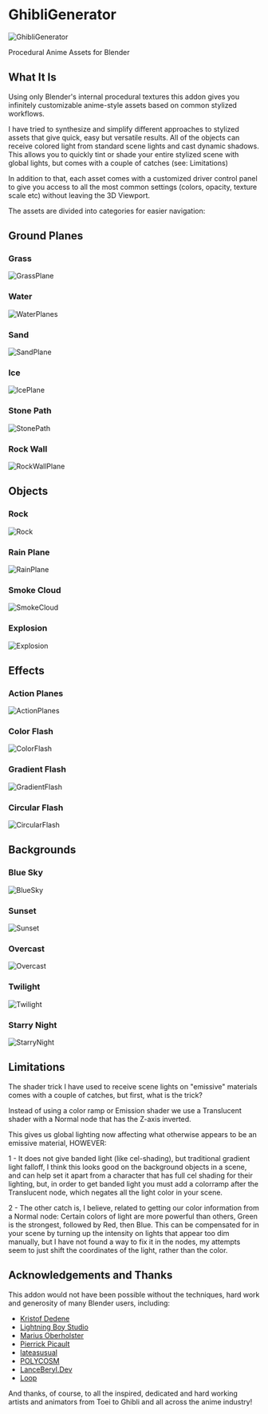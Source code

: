 # GhibliGenerator
![GhibliGenerator](/screenshots/GhibliGenerator.PNG)

Procedural Anime Assets for Blender

## What It Is

Using only Blender's internal procedural textures this addon gives you infinitely customizable anime-style assets based on common stylized workflows.

I have tried to synthesize and simplify different approaches to stylized assets that give quick, easy but versatile results. All of the objects can receive colored light from standard scene lights and cast dynamic shadows. This allows you to quickly tint or shade your entire stylized scene with global lights, but comes with a couple of catches (see: Limitations)

In addition to that, each asset comes with a customized driver control panel to give you access to all the most common settings (colors, opacity, texture scale etc) without leaving the 3D Viewport.

The assets are divided into categories for easier navigation:

## Ground Planes

### Grass
![GrassPlane](/screenshots/GrassPlane.png)

### Water
![WaterPlanes](/screenshots/WaterPlanes.png)

### Sand
![SandPlane](/screenshots/SandPlane.png)

### Ice
![IcePlane](/screenshots/IcePlane.png)

### Stone Path
![StonePath](/screenshots/StonePath.png)

### Rock Wall
![RockWallPlane](/screenshots/RockWallPlane.png)

## Objects

### Rock
![Rock](/screenshots/Rock.png)

### Rain Plane
![RainPlane](/screenshots/RainPlane.png)

### Smoke Cloud
![SmokeCloud](/screenshots/SmokeCloud.png)

### Explosion
![Explosion](/screenshots/Explosion.png)


## Effects

### Action Planes
![ActionPlanes](/screenshots/ActionPlanes.png)

### Color Flash
![ColorFlash](/screenshots/ColorFlash.png)

### Gradient Flash
![GradientFlash](/screenshots/GradientFlash.png)

### Circular Flash
![CircularFlash](/screenshots/CircularFlash.png)

## Backgrounds

### Blue Sky
![BlueSky](/screenshots/BlueSky.png)

### Sunset
![Sunset](/screenshots/Sunset.png)

### Overcast
![Overcast](/screenshots/Overcast.png)

### Twilight
![Twilight](/screenshots/Twilight.png)

### Starry Night
![StarryNight](/screenshots/StarryNight.png)


## Limitations
The shader trick I have used to receive scene lights on "emissive" materials comes with a couple of catches, but first, what is the trick?

Instead of using a color ramp or Emission shader we use a Translucent shader with a Normal node that has the Z-axis inverted.

This gives us global lighting now affecting what otherwise appears to be an emissive material, HOWEVER:

1 - It does not give banded light (like cel-shading), but traditional gradient light falloff, I think this looks good on the background objects in a scene, and can help set it apart from a character that has full cel shading for their lighting, but, in order to get banded light you must add a colorramp after the Translucent node, which negates all the light color in your scene.

2 - The other catch is, I believe, related to getting our color information from a Normal node: Certain colors of light are more powerful than others, Green is the strongest, followed by Red, then Blue. This can be compensated for in your scene by turning up the intensity on lights that appear too dim manually, but I have not found a way to fix it in the nodes, my attempts seem to just shift the coordinates of the light, rather than the color.

## Acknowledgements and Thanks
This addon would not have been possible without the techniques, hard work and generosity of many Blender users, including:

- [Kristof Dedene](https://www.youtube.com/channel/UCAcXkKCYidxGU-VIA5z-ZzQ)
- [Lightning Boy Studio](https://www.youtube.com/c/LightningBoyStudio)
- [Marius Oberholster](https://www.youtube.com/c/MariusOberholster)
- [Pierrick Picault](https://www.youtube.com/c/PierrickPicaut_P2DESIGN)
- [lateasusual](https://twitter.com/lateasusual_)
- [POLYCOSM](https://www.youtube.com/c/POLYCOSM)
- [LanceBeryl.Dev](https://www.youtube.com/c/LanceBerylDev)
- [Loop](https://www.youtube.com/channel/UChS_1gry7bQeIbdHVSRqMAw)

And thanks, of course, to all the inspired, dedicated and hard working artists and animators from Toei to Ghibli and all across the anime industry!
